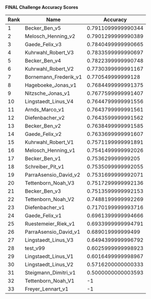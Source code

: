 **FINAL Challenge Accuracy Scores**



|Rank|Name|Accuracy|
|----|-----|---|
|1|Becker_Ben_v5|0.7911099999990344|
|2|Melosch_Henning_v2|0.7901299999990389|
|3|Gaede_Felix_v3|0.7840499999990665|
|4|Kuhrwahl_Robert_V3|0.7833599999990697|
|5|Becker_Ben_v4|0.7822399999990748|
|6|Kuhrwahl_Robert_V2|0.7730399999991167|
|7|Bornemann_Frederik_v1|0.770549999999128|
|8|Hageboeke_Jonas_v1|0.7684499999991375|
|9|Nitzsche_Jonas_v1|0.7677599999991407|
|10|Lingstaedt_Linus_V4|0.7644799999991556|
|11|Arnds_Marco_v1|0.7643799999991561|
|12|Diefenbacher_v2|0.7643599999991562|
|13|Becker_Ben_v2|0.7638499999991585|
|14|Gaede_Felix_v2|0.7633699999991607|
|15|Kuhrwahl_Robert_V1|0.7571199999991891|
|16|Melosch_Henning_v1|0.7541499999992026|
|17|Becker_Ben_v1|0.753629999999205|
|18|Schreiber_Pit_v1|0.7535099999992055|
|19|ParraAsensio_David_v2|0.7531699999992071|
|20|Tettenborn_Noah_V3|0.7517299999992136|
|21|Becker_Ben_v3|0.7513599999992153|
|22|Tettenborn_Noah_V2|0.7488199999992269|
|23|Diefenbacher_v1|0.7170199999993716|
|24|Gaede_Felix_v1|0.6961399999994666|
|25|Ruestemeier_Riek_v1|0.6933999999994791|
|26|ParraAsensio_David_v1|0.689019999999499|
|27|Lingstaedt_Linus_V3|0.6494399999996792|
|28|test_v99|0.6025999999998923|
|29|Lingstaedt_Linus_V1|0.6016499999998967|
|30|Lingstaedt_Linus_V2|0.5716200000000333|
|31|Steigmann_Dimitri_v1|0.5000000000003593|
|32|Tettenborn_Noah_V1|-1|
|33|Freyer_Lennart_v1|-1|
